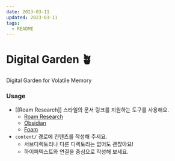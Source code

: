 ```yaml
---
date: 2023-03-11
updated: 2023-03-11
tags:
  - README
---
```


# Digital Garden 🪴

Digital Garden for Volatile Memory

### Usage
- [[Roam Research]] 스타일의 문서 링크를 지원하는 도구를 사용해요.
	- [Roam Research](https://roamresearch.com/)
	- [Obsidian](https://obsidian.md/)
	- [Foam](https://foambubble.github.io/)
- `content/` 경로에 컨텐츠를 작성해 주세요.
	- 서브디렉토리나 다른 디렉토리는 없어도 괜찮아요!
	- 하이퍼텍스트와 연결을 중심으로 작성해 보세요.
